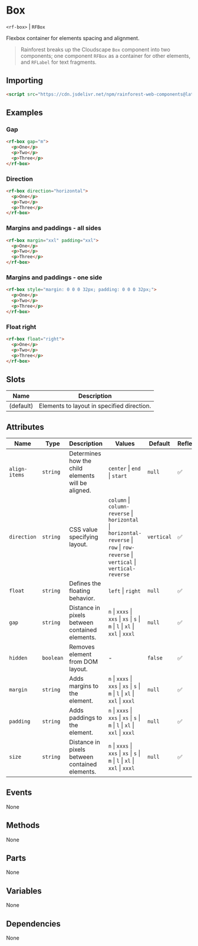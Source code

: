 # Box

`<rf-box>` | `RFBox`

Flexbox container for elements spacing and alignment.

> Rainforest breaks up the Cloudscape `Box` component into two components; one component `RFBox` as a container for other elements, and `RFLabel` for text fragments.

## Importing

``` html
<script src="https://cdn.jsdelivr.net/npm/rainforest-web-components@latest/components/box.js" type="module"></script>
```

## Examples

### Gap

``` html
<rf-box gap="m">
  <p>One</p>
  <p>Two</p>
  <p>Three</p>            
</rf-box>
```

### Direction

``` html
<rf-box direction="horizontal">
  <p>One</p>
  <p>Two</p>
  <p>Three</p>            
</rf-box>    
```

### Margins and paddings - all sides

``` html
<rf-box margin="xxl" padding="xxl">
  <p>One</p>
  <p>Two</p>
  <p>Three</p>            
</rf-box>    
```

### Margins and paddings - one side

``` html
<rf-box style="margin: 0 0 0 32px; padding: 0 0 0 32px;">
  <p>One</p>
  <p>Two</p>
  <p>Three</p>            
</rf-box>    
```

### Float right

``` html
<rf-box float="right">
  <p>One</p>
  <p>Two</p>
  <p>Three</p>            
</rf-box>
```

## Slots

| Name | Description |
| --- | --- |
| (default) | Elements to layout in specified direction. |

## Attributes

| Name | Type | Description | Values | Default | Reflects |
| --- | --- | --- | --- | --- | --- |
| `align-items` | `string` | Determines how the child elements will be aligned. | `center` \| `end` \| `start` | `null` | ✅ |
| `direction` | `string` | CSS value specifying layout. | `column` \| `column-reverse` \| `horizontal` \| `horizontal-reverse` \| `row` \| `row-reverse` \| `vertical` \| `vertical-reverse` | `vertical` | ✅ |
| `float` | `string` | Defines the floating behavior. | `left` \| `right` | `null` | ✅ |
| `gap` | `string` | Distance in pixels between contained elements. | `n` \| `xxxs` \| `xxs` \| `xs` \| `s` \| `m` \| `l` \| `xl` \| `xxl` \| `xxxl`  | `null` | ✅ |
| `hidden` | `boolean` | Removes element from DOM layout. | - | `false` | ✅ |
| `margin` | `string` | Adds margins to the element. | `n` \| `xxxs` \| `xxs` \| `xs` \| `s` \| `m` \| `l` \| `xl` \| `xxl` \| `xxxl` | `null` | ✅ |
| `padding` | `string` | Adds paddings to the element. | `n` \| `xxxs` \| `xxs` \| `xs` \| `s` \| `m` \| `l` \| `xl` \| `xxl` \| `xxxl` | `null` | ✅ |
| `size` | `string` | Distance in pixels between contained elements. | `n` \| `xxxs` \| `xxs` \| `xs` \| `s` \| `m` \| `l` \| `xl` \| `xxl` \| `xxxl`  | `null` | ✅ |

## Events

None

## Methods

None

## Parts

None

## Variables

None

## Dependencies

None

